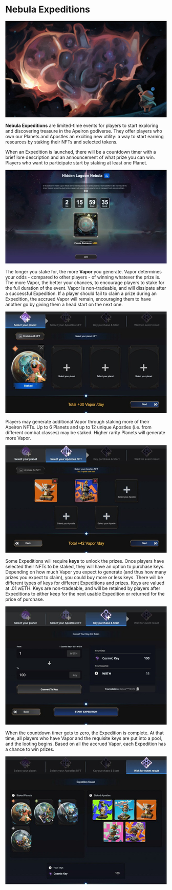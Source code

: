 # Nebula Expeditions

![A dood shaped nebula.](<../../../.gitbook/assets/image (72).png>)

**Nebula Expeditions** are limited-time events for players to start exploring and discovering treasure in the Apeiron godiverse. They offer players who own our Planets and Apostles an exciting new utility: a way to start earning resources by staking their NFTs and selected tokens.&#x20;

When an Expedition is launched, there will be a countdown timer with a brief lore description and an announcement of what prize you can win. Players who want to participate start by staking at least one Planet.&#x20;

![](<../../../.gitbook/assets/image (80).png>)

The longer you stake for, the more **Vapor** you generate. Vapor determines your odds - compared to other players - of winning whatever the prize is. The more Vapor, the better your chances, to encourage players to stake for the full duration of the event. Vapor is non-tradeable, and will dissipate after a successful Expedition. If a player should fail to claim a prize during an Expedition, the accrued Vapor will remain, encouraging them to have another go by giving them a head start on the next one.

![](<../../../.gitbook/assets/image (3).png>)

Players may generate additional Vapor through staking more of their Apeiron NFTs. Up to 6 Planets and up to 12 unique Apostles (i.e. from different combat classes) may be staked. Higher rarity Planets will generate more Vapor.

&#x20;

![](<../../../.gitbook/assets/image (58).png>)

Some Expeditions will require **keys** to unlock the prizes. Once players have selected their NFTs to be staked, they will have an option to purchase keys. Depending on how much Vapor you expect to generate (and thus how many prizes you expect to claim), you could buy more or less keys. There will be different types of keys for different Expeditions and prizes. Keys are valued at .01 wETH. Keys are non-tradeable, and will be retained by players after Expeditions to either keep for the next usable Expedition or returned for the price of purchase.&#x20;

![](<../../../.gitbook/assets/image (27).png>)

When the countdown timer gets to zero, the Expedition is complete. At that time, all players who have Vapor and the requisite keys are put into a pool, and the looting begins. Based on all the accrued Vapor, each Expedition has a chance to win prizes.

![](<../../../.gitbook/assets/image (33).png>)

